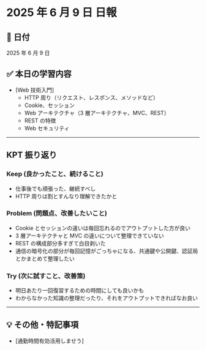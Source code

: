 # 2025 年 6 月 9 日 日報

## 📅 日付

2025 年 6 月 9 日

## ✅ 本日の学習内容

- [Web 技術入門]
  - HTTP 周り（リクエスト、レスポンス、メソッドなど）
  - Cookie、セッション
  - Web アーキテクチャ（3 層アーキテクチャ、MVC、REST）
  - REST の特徴
  - Web セキュリティ

---

## KPT 振り返り

### Keep (良かったこと、続けること)

- 仕事後でも頑張った、継続すべし
- HTTP 周りは割とすんなり理解できたかと

### Problem (問題点、改善したいこと)

- Cookie とセッションの違いは毎回忘れるのでアウトプットした方が良い
- 3 層アーキテクチャと MVC の違いについて整理できていない
- REST の構成部分多すぎて白目剥いた
- 通信の暗号化の部分が毎回記憶がごっちゃになる、共通鍵や公開鍵、認証局とかまとめて整理したい

### Try (次に試すこと、改善策)

- 明日あたり一回復習するための時間にしても良いかも
- わからなかった知識の整理だったり、それをアウトプットできればなお良い

---

## 💡 その他・特記事項

- [通勤時間有効活用しませう]
